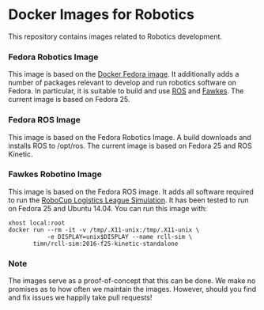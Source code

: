 # Docker Images for Robotics
This repository contains images related to Robotics development.

### Fedora Robotics Image
This image is based on the [Docker Fedora image](https://hub.docker.com/_/fedora/). It additionally adds a number of packages relevant to develop and run robotics software on Fedora. In particular, it is suitable to build and use [ROS](http://www.ros.org) and [Fawkes](https://www.fawkesrobotics.org). The current image is based on Fedora 25.

### Fedora ROS Image
This image is based on the Fedora Robotics Image. A build downloads and installs ROS to /opt/ros. The current image is based on Fedora 25 and ROS Kinetic.

### Fawkes Robotino Image
This image is based on the Fedora ROS image. It adds all software required to run the [RoboCup Logistics League Simulation](https://www.fawkesrobotics.org/projects/llsf-sim/). It has been tested to run on Fedora 25 and Ubuntu 14.04. You can run this image with:
```
xhost local:root
docker run --rm -it -v /tmp/.X11-unix:/tmp/.X11-unix \
           -e DISPLAY=unix$DISPLAY --name rcll-sim \
       timn/rcll-sim:2016-f25-kinetic-standalone
```

### Note
The images serve as a proof-of-concept that this can be done. We make no promises as to how often we maintain the images. However, should you find and fix issues we happily take pull requests!
